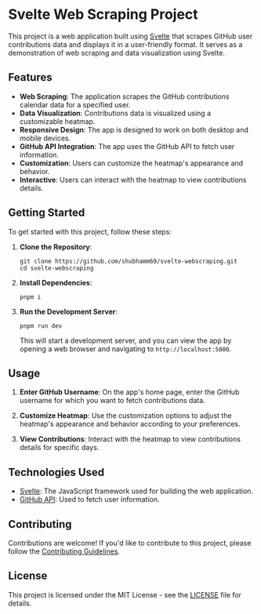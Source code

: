 # Svelte Web Scraping Project

This project is a web application built using [Svelte](https://svelte.dev/) that scrapes GitHub user contributions data and displays it in a user-friendly format. It serves as a demonstration of web scraping and data visualization using Svelte.

## Features

- **Web Scraping**: The application scrapes the GitHub contributions calendar data for a specified user.
- **Data Visualization**: Contributions data is visualized using a customizable heatmap.
- **Responsive Design**: The app is designed to work on both desktop and mobile devices.
- **GitHub API Integration**: The app uses the GitHub API to fetch user information.
- **Customization**: Users can customize the heatmap's appearance and behavior.
- **Interactive**: Users can interact with the heatmap to view contributions details.

## Getting Started

To get started with this project, follow these steps:

1. **Clone the Repository**:

   ```
   git clone https://github.com/shubhamm69/svelte-webscraping.git
   cd svelte-webscraping
   ```

2. **Install Dependencies**:

   ```
   pnpm i
   ```

3. **Run the Development Server**:

   ```
   pnpm run dev
   ```

   This will start a development server, and you can view the app by opening a web browser and navigating to `http://localhost:5000`.

## Usage

1. **Enter GitHub Username**: On the app's home page, enter the GitHub username for which you want to fetch contributions data.

2. **Customize Heatmap**: Use the customization options to adjust the heatmap's appearance and behavior according to your preferences.

3. **View Contributions**: Interact with the heatmap to view contributions details for specific days.

## Technologies Used

- [Svelte](https://svelte.dev/): The JavaScript framework used for building the web application.
- [GitHub API](https://docs.github.com/en/rest): Used to fetch user information.

## Contributing

Contributions are welcome! If you'd like to contribute to this project, please follow the [Contributing Guidelines](CONTRIBUTING.md).

## License

This project is licensed under the MIT License - see the [LICENSE](LICENSE) file for details.

